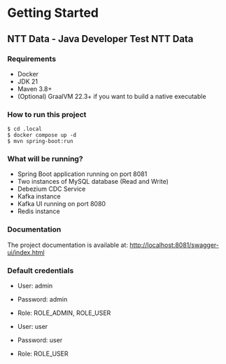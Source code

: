 # Getting Started 

## NTT Data - Java Developer Test NTT Data

### Requirements
* Docker
* JDK 21
* Maven 3.8+
* (Optional) GraalVM 22.3+ if you want to build a native executable

### How to run this project

```
$ cd .local
$ docker compose up -d
$ mvn spring-boot:run
```

### What will be running?

* Spring Boot application running on port 8081
* Two instances of MySQL database (Read and Write)
* Debezium CDC Service
* Kafka instance
* Kafka UI running on port 8080
* Redis instance

### Documentation

The project documentation is available at: [http://localhost:8081/swagger-ui/index.html](http://localhost:8081/swagger-ui/index.html)

### Default credentials

* User: admin
* Password: admin
* Role: ROLE_ADMIN, ROLE_USER

* User: user
* Password: user
* Role: ROLE_USER
